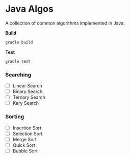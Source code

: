 # Java Algos
A collection of common algorithms implemented in Java.

**Build**
``` sh
gradle build
```

**Test**
``` sh
gradle test
```

### Searching

- [ ] Linear Search
- [ ] Binary Search
- [ ] Ternary Search
- [ ] Kary Search

### Sorting

- [ ] Insertion Sort
- [ ] Selection Sort
- [ ] Merge Sort
- [ ] Quick Sort
- [ ] Bubble Sort
